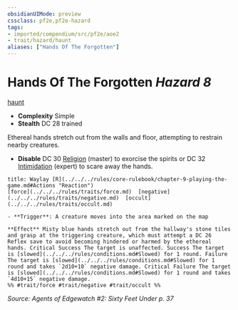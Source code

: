 ```yaml
---
obsidianUIMode: preview
cssclass: pf2e,pf2e-hazard
tags:
- imported/compendium/src/pf2e/aoe2
- trait/hazard/haunt
aliases: ["Hands Of The Forgotten"]
---
```

# Hands Of The Forgotten *Hazard 8*  
[haunt](haunt.md)  

- **Complexity** Simple
- **Stealth** DC 28 trained  

Ethereal hands stretch out from the walls and floor, attempting to restrain nearby creatures.

- **Disable** DC 30 [Religion](../../skills.md#Religion) (master) to exorcise the spirits or DC 32 [Intimidation](../../skills.md#Intimidation) (expert) to scare away the hands.  
     
```ad-embed-ability
title: Waylay [R](../../../rules/core-rulebook/chapter-9-playing-the-game.md#Actions "Reaction")
[force](../../../rules/traits/force.md)  [negative](../../../rules/traits/negative.md)  [occult](../../../rules/traits/occult.md)  

- **Trigger**: A creature moves into the area marked on the map

**Effect** Misty blue hands stretch out from the hallway's stone tiles and grasp at the triggering creature, which must attempt a DC 26 Reflex save to avoid becoming hindered or harmed by the ethereal hands. Critical Success The target is unaffected. Success The target is [slowed](../../../rules/conditions.md#Slowed) for 1 round. Failure The target is [slowed](../../../rules/conditions.md#Slowed) for 1 round and takes `2d10+10` negative damage. Critical Failure The target is [slowed](../../../rules/conditions.md#Slowed) for 1 round and takes `4d10+15` negative damage.  
%% #trait/force #trait/negative #trait/occult %%
```

*Source: Agents of Edgewatch #2: Sixty Feet Under p. 37*
